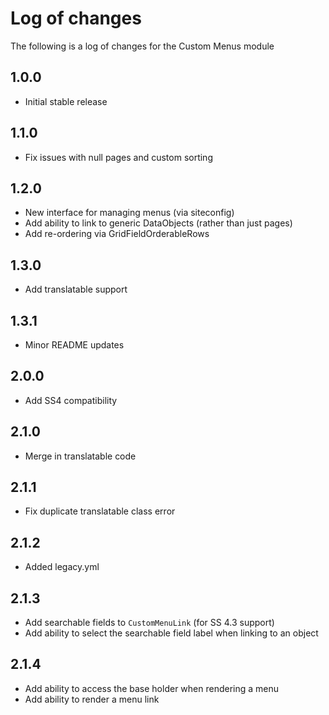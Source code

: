 # Log of changes

The following is a log of changes for the Custom Menus module

## 1.0.0

* Initial stable release

## 1.1.0

* Fix issues with null pages and custom sorting

## 1.2.0

* New interface for managing menus (via siteconfig)
* Add ability to link to generic DataObjects (rather than just pages)
* Add re-ordering via GridFieldOrderableRows

## 1.3.0

* Add translatable support

## 1.3.1

* Minor README updates

## 2.0.0

* Add SS4 compatibility

## 2.1.0

* Merge in translatable code

## 2.1.1

* Fix duplicate translatable class error

## 2.1.2

* Added legacy.yml

## 2.1.3

* Add searchable fields to `CustomMenuLink` (for SS 4.3 support)
* Add ability to select the searchable field label when linking to an object

## 2.1.4

* Add ability to access the base holder when rendering a menu
* Add ability to render a menu link